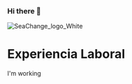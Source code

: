 ### Hi there 👋



![SeaChange_logo_White](https://user-images.githubusercontent.com/12786737/193643291-fa572e6e-84d6-4f95-9871-bbb4575e5dfb.png)

# Experiencia Laboral


I'm working 

<!--
**danieldoyharzabal/danieldoyharzabal** is a ✨ _special_ ✨ repository because its `README.md` (this file) appears on your GitHub profile.

Here are some ideas to get you started:

- 🔭 I’m currently working on ...
- 🌱 I’m currently learning ...
- 👯 I’m looking to collaborate on ...
- 🤔 I’m looking for help with ...
- 💬 Ask me about ...
- 📫 How to reach me: ...
- 😄 Pronouns: ...
- ⚡ Fun fact: ...
-->
